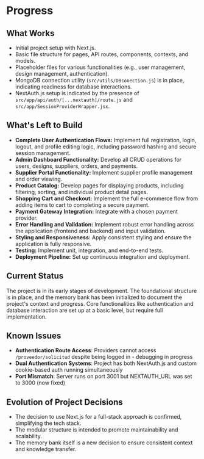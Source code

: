 # Progress

## What Works
- Initial project setup with Next.js.
- Basic file structure for pages, API routes, components, contexts, and models.
- Placeholder files for various functionalities (e.g., user management, design management, authentication).
- MongoDB connection utility (`src/utils/DBconection.js`) is in place, indicating readiness for database interactions.
- NextAuth.js setup is indicated by the presence of `src/app/api/auth/[...nextauth]/route.js` and `src/app/SessionProviderWrapper.jsx`.

## What's Left to Build
- **Complete User Authentication Flows:** Implement full registration, login, logout, and profile editing logic, including password hashing and secure session management.
- **Admin Dashboard Functionality:** Develop all CRUD operations for users, designs, suppliers, orders, and payments.
- **Supplier Portal Functionality:** Implement supplier profile management and order viewing.
- **Product Catalog:** Develop pages for displaying products, including filtering, sorting, and individual product detail pages.
- **Shopping Cart and Checkout:** Implement the full e-commerce flow from adding items to cart to completing a secure payment.
- **Payment Gateway Integration:** Integrate with a chosen payment provider.
- **Error Handling and Validation:** Implement robust error handling across the application (frontend and backend) and input validation.
- **Styling and Responsiveness:** Apply consistent styling and ensure the application is fully responsive.
- **Testing:** Implement unit, integration, and end-to-end tests.
- **Deployment Pipeline:** Set up continuous integration and deployment.

## Current Status
The project is in its early stages of development. The foundational structure is in place, and the memory bank has been initialized to document the project's context and progress. Core functionalities like authentication and database interaction are set up at a basic level, but require full implementation.

## Known Issues
- **Authentication Route Access**: Providers cannot access `/proveedor/solicitud` despite being logged in - debugging in progress
- **Dual Authentication Systems**: Project has both NextAuth.js and custom cookie-based auth running simultaneously 
- **Port Mismatch**: Server runs on port 3001 but NEXTAUTH_URL was set to 3000 (now fixed)

## Evolution of Project Decisions
- The decision to use Next.js for a full-stack approach is confirmed, simplifying the tech stack.
- The modular structure is intended to promote maintainability and scalability.
- The memory bank itself is a new decision to ensure consistent context and knowledge transfer.
